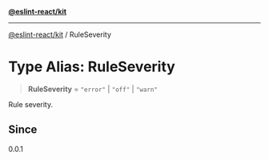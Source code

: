 [**@eslint-react/kit**](../README.md)

***

[@eslint-react/kit](../README.md) / RuleSeverity

# Type Alias: RuleSeverity

> **RuleSeverity** = `"error"` \| `"off"` \| `"warn"`

Rule severity.

## Since

0.0.1
